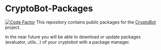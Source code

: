 # CryptoBot-Packages
[![Code Factor](https://www.codefactor.io/repository/github/trading-bot/cryptobot-packages/badge)](https://www.codefactor.io/repository/github/trading-bot/cryptobot-packages/overview/dev)
This repository contains public packages for the [CryptoBot](https://github.com/Trading-Bot/CryptoBot) project.

In the near future you will be able to download or update packages (evaluator, utils...) of your cryptobot with a package manager.

